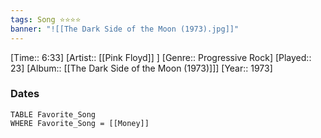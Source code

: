 ```yaml
---
tags: Song ⭐⭐⭐⭐ 
banner: "![[The Dark Side of the Moon (1973).jpg]]"
---
```

[Time:: 6:33]
[Artist:: [[Pink Floyd]] ]
[Genre:: Progressive Rock]
[Played:: 23]
[Album:: [[The Dark Side of the Moon (1973)]]]
[Year:: 1973]
### Dates
````dataview
TABLE Favorite_Song
WHERE Favorite_Song = [[Money]]
````